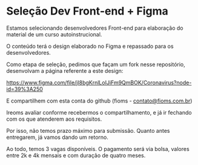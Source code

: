 # Seleção Dev Front-end + Figma

Estamos selecionando desenvolvedores Front-end para elaboração do material de um curso autoinstrucional.

O conteúdo terá o design elaborado no Figma e repassado para os desenvolvedores.

Como etapa de seleção, pedimos que façam um fork nesse repositório, desenvolvam a página referente a este design:

https://www.figma.com/file/jI8bgKrnlLoIJiFm9QmBOK/Coronavirus?node-id=39%3A250

E compartilhem com esta conta do github (fioms - contato@fioms.com.br)

Ireoms avaliar conforme recebermos o compartilhamento, e já ir fechando com os que atenderem aos requisitos.

Por isso, não temos prazo máximo para submissão. Quanto antes entregarem, já vamos dando um retorno.

Ao todo, temos 3 vagas disponíveis. O pagamento será via bolsa, valores entre 2k e 4k mensais e com duração de quatro meses.

